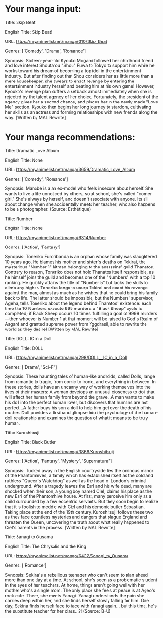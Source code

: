 
# Your manga input: 

Title: Skip Beat!

English Title: Skip Beat!

URL: https://myanimelist.net/manga/610/Skip_Beat

Genres: ['Comedy', 'Drama', 'Romance']

Synopsis: Sixteen-year-old Kyouko Mogami followed her childhood friend and love interest Shoutarou "Shou" Fuwa to Tokyo to support him while he works toward his dream of becoming a top idol in the entertainment industry. But after finding out that Shou considers her as little more than a mere housekeeper, she swears to enact revenge by entering the entertainment industry herself and beating him at his own game! However, Kyouko's revenge plan suffers a setback almost immediately when she is rejected by the talent agency of her choice. Fortunately, the president of the agency gives her a second chance, and places her in the newly made "Love Me" section. Kyouko then begins her long journey to stardom, cultivating her skills as an actress and forming relationships with new friends along the way. [Written by MAL Rewrite]


# Your manga recommendations: 

Title: Dramatic Love Album

English Title: None

URL: https://myanimelist.net/manga/3659/Dramatic_Love_Album

Genres: ['Comedy', 'Romance']

Synopsis: Manabe is a an ex-model who feels insecure about herself. She wants to live a life unnoticed by others, so at school, she's called "corner girl." She's always by herself, and doesn't associate with anyone. Its all about change when she accidentally meets her teacher, who also happens to be a photographer. (Source: Esthétique)


Title: Number

English Title: None

URL: https://myanimelist.net/manga/6314/Number

Genres: ['Action', 'Fantasy']

Synopsis: Toneriko Furoribanda is an orphan whose family was slaughtered 10 years ago. He blames his mother and sister's deaths on Tekirai, the mysterious "Number 1" hitman belonging to the assassins' guild Thanatos. Contrary to reason, Toneriko does not hold Thanatos itself responsible, as he himself joins the guild and becomes one of the "Numbers" with a top 10 ranking. He quickly attains the title of "Number 5" but lacks the skills to climb any higher. Toneriko longs to usurp Tekirai and exact his revenge against the man, almost as much as he wishes that he could bring his family back to life. The latter should be impossible, but the Numbers' supervisor, Ageha, tells Toneriko about the legend behind Thanatos' existence: each time the 10 Numbers execute 999 murders, a "Black Sheep" cycle is completed; if Black Sheep occurs 10 times, fulfilling a goal of 9999 murders—then whoever is Number 1 at that moment will be raised to God's Realm of Asgard and granted supreme power from Yggdrasil, able to rewrite the world as they desire! [Written by MAL Rewrite]


Title: DOLL: IC in a Doll

English Title: DOLL

URL: https://myanimelist.net/manga/298/DOLL__IC_in_a_Doll

Genres: ['Drama', 'Sci-Fi']

Synopsis: These haunting tales of human-like androids, called Dolls, range from romantic to tragic, from comic to ironic, and everything in between. In these stories, dolls have an uncanny way of working themselves into the lives of their masters: A woman develops an unusual closeness to doll that will affect her human family from beyond the grave...A man wants to make his doll into the perfect human lover, but discovers that humans are not perfect...A father buys his son a doll to help him get over the death of his mother. Doll provides a firsthand glimpse into the psychology of the human-doll relationship and examines the question of what it means to be truly human.


Title: Kuroshitsuji

English Title: Black Butler

URL: https://myanimelist.net/manga/3866/Kuroshitsuji

Genres: ['Action', 'Fantasy', 'Mystery', 'Supernatural']

Synopsis: Tucked away in the English countryside lies the ominous manor of the Phantomhives, a family which has established itself as the cold and ruthless "Queen's Watchdog" as well as the head of London's criminal underground. After a tragedy leaves the Earl and his wife dead, many are shocked when their son, a young boy named Ciel, claims his place as the new Earl of the Phantomhive house. At first, many perceive him only as a child surrounded by a few eccentric servants. But they soon begin to realize that it is foolish to meddle with Ciel and his demonic butler Sebastian. Taking place at the end of the 19th century, Kuroshitsuji follows these two as they face countless mysteries and dangers that plague England and threaten the Queen, uncovering the truth about what really happened to Ciel's parents in the process. [Written by MAL Rewrite]


Title: Sanagi to Ousama

English Title: The Chrysalis and the King

URL: https://myanimelist.net/manga/6422/Sanagi_to_Ousama

Genres: ['Romance']

Synopsis: Sekina's a rebellious teenager who can't seem to plan ahead more than one day at a time. At school, she's seen as a problematic student in the eyes of her teachers. At home, things aren't going well with her mother who's a single mom. The only place she feels at peace is at Ageo's rock cafe. There, she meets Yanagi. Yanagi understands the pain she carries deep within her, and she finds herself slowly falling for him. One day, Sekina finds herself face to face with Yanagi again... but this time, he's the substitute teacher for her class...?! (Source: B-U)


